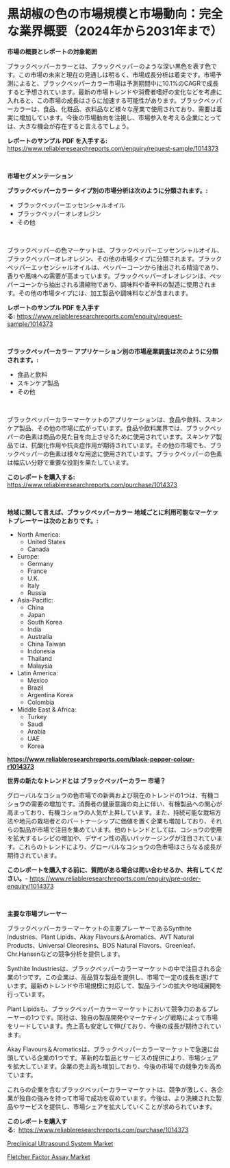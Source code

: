 <p><h1>黒胡椒の色の市場規模と市場動向：完全な業界概要（2024年から2031年まで）</h1></p><p><strong>市場の概要とレポートの対象範囲</strong></p>
<p><p>ブラックペッパーカラーとは、ブラックペッパーのような深い黒色を表す色です。この市場の未来と現在の見通しは明るく、市場成長分析は着実です。市場予測によると、ブラックペッパーカラー市場は予測期間中に10.1%のCAGRで成長すると予想されています。最新の市場トレンドや消費者嗜好の変化などを考慮に入れると、この市場の成長はさらに加速する可能性があります。ブラックペッパーカラーは、食品、化粧品、衣料品など様々な産業で使用されており、需要は着実に増加しています。今後の市場動向を注視し、市場参入を考える企業にとっては、大きな機会が存在すると言えるでしょう。</p></p>
<p><strong>レポートのサンプル PDF を入手する:</strong> <a href="https://www.reliableresearchreports.com/enquiry/request-sample/1014373">https://www.reliableresearchreports.com/enquiry/request-sample/1014373</a></p>
<p>&nbsp;</p>
<p><strong>市場セグメンテーション</strong></p>
<p><strong>ブラックペッパーカラー タイプ別の市場分析は次のように分類されます。:</strong></p>
<p><ul><li>ブラックペッパーエッセンシャルオイル</li><li>ブラックペッパーオレオレジン</li><li>その他</li></ul></p>
<p>&nbsp;</p>
<p><p>ブラックペッパーの色マーケットは、ブラックペッパーエッセンシャルオイル、ブラックペッパーオレオレジン、その他の市場タイプに分類されます。ブラックペッパーエッセンシャルオイルは、ペッパーコーンから抽出される精油であり、香りや風味への需要が高まっています。ブラックペッパーオレオレジンは、ペッパーコーンから抽出される濃縮物であり、調味料や香辛料の製造に使用されます。その他の市場タイプには、加工製品や調味料などが含まれます。</p></p>
<p><strong>レポートのサンプル PDF を入手する:</strong>&nbsp;<a href="https://www.reliableresearchreports.com/enquiry/request-sample/1014373">https://www.reliableresearchreports.com/enquiry/request-sample/1014373</a></p>
<p>&nbsp;</p>
<p><strong> ブラックペッパーカラー アプリケーション別の市場産業調査は次のように分類されます。:</strong></p>
<p><ul><li>食品と飲料</li><li>スキンケア製品</li><li>その他</li></ul></p>
<p>&nbsp;</p>
<p><p>ブラックペッパーカラーマーケットのアプリケーションは、食品や飲料、スキンケア製品、その他の市場に広がっています。食品や飲料業界では、ブラックペッパーの色素は商品の見た目を向上させるために使用されています。スキンケア製品では、抗酸化作用や抗炎症作用が期待されています。その他の市場でも、ブラックペッパーの色素は様々な用途に使用されています。ブラックペッパーの色素は幅広い分野で重要な役割を果たしています。</p></p>
<p><strong>このレポートを購入する:</strong>&nbsp; <a href="https://www.reliableresearchreports.com/purchase/1014373">https://www.reliableresearchreports.com/purchase/1014373</a></p>
<p>&nbsp;</p>
<p><strong>地域に関して言えば、ブラックペッパーカラー 地域ごとに利用可能なマーケットプレーヤーは次のとおりです。:</strong></p>
<p><ul>
    <li>
        North America:
        <ul>
            <li>United States</li>
            <li>Canada</li>
        </ul>
    </li>
    <li>
        Europe:
        <ul>
            <li>Germany</li>
            <li>France</li>
            <li>U.K.</li>
            <li>Italy</li>
            <li>Russia</li>
        </ul>
    </li>
    <li>
        Asia-Pacific:
        <ul>
            <li>China</li>
            <li>Japan</li>
            <li>South Korea</li>
            <li>India</li>
            <li>Australia</li>
            <li>China Taiwan</li>
            <li>Indonesia</li>
            <li>Thailand</li>
            <li>Malaysia</li>
        </ul>
    </li>
    <li>
        Latin America:
        <ul>
            <li>Mexico</li>
            <li>Brazil</li>
            <li>Argentina Korea</li>
            <li>Colombia</li>
        </ul>
    </li>
    <li>
        Middle East & Africa:
        <ul>
            <li>Turkey</li>
            <li>Saudi</li>
            <li>Arabia</li>
            <li>UAE</li>
            <li>Korea</li>
        </ul>
    </li>
    </ul></p>
<p><strong><a href="https://www.reliableresearchreports.com/black-pepper-colour-r1014373">https://www.reliableresearchreports.com/black-pepper-colour-r1014373</a></strong>&nbsp;</p>
<p><strong>世界の新たなトレンドとは ブラックペッパーカラー 市場？</strong></p>
<p><p>グローバルなコショウの色市場での新興および現在のトレンドの1つは、有機コショウの需要の増加です。消費者の健康意識の向上に伴い、有機製品への関心が高まっており、有機コショウの人気が上昇しています。また、持続可能な栽培方法や地元の栽培者とのパートナーシップに価値を置く企業も増加しており、それらの製品が市場で注目を集めています。他のトレンドとしては、コショウの使用を拡大するレシピの増加や、デザイン性の高いパッケージングが注目されています。これらのトレンドにより、グローバルなコショウの色市場はさらなる成長が期待されています。</p></p>
<p><strong>このレポートを購入する前に、質問がある場合は問い合わせるか、共有してください。</strong>- <a href="https://www.reliableresearchreports.com/enquiry/pre-order-enquiry/1014373">https://www.reliableresearchreports.com/enquiry/pre-order-enquiry/1014373</a></p>
<p>&nbsp;</p>
<p><strong>主要な市場プレーヤー</strong></p>
<p><p>ブラックペッパーカラーマーケットの主要プレーヤーであるSynthite Industries、Plant Lipids、Akay Flavours＆Aromatics、AVT Natural Products、Universal Oleoresins、BOS Natural Flavors、Greenleaf、Chr.Hansenなどの競争分析を提供します。</p><p>Synthite Industriesは、ブラックペッパーカラーマーケットの中で注目される企業の1つです。この企業は、高品質な製品を提供し、市場で一定の成長を遂げています。最新のトレンドや市場規模に対応して、製品ラインの拡大や地域展開を行っています。</p><p>Plant Lipidsも、ブラックペッパーカラーマーケットにおいて競争力のあるプレーヤーの1つです。同社は、独自の製品開発やマーケティング戦略によって市場をリードしています。売上高も安定して伸びており、今後の成長が期待されています。</p><p>Akay Flavours＆Aromaticsは、ブラックペッパーカラーマーケットで急速に台頭している企業の1つです。革新的な製品とサービスの提供により、市場シェアを拡大しています。企業の売上高も増加しており、今後の市場での競争力を高めています。</p><p>これらの企業を含むブラックペッパーカラーマーケットは、競争が激しく、各企業が独自の強みを持って市場で成功を収めています。今後は、より洗練された製品やサービスを提供し、市場シェアを拡大していくことが求められています。</p></p>
<p><strong>このレポートを購入する:</strong>&nbsp;&nbsp;<a href="https://www.reliableresearchreports.com/purchase/1014373">https://www.reliableresearchreports.com/purchase/1014373</a></p>
<p><p><a href="https://github.com/singletonthaxterkelliehr2df/Market-Research-Report-List-2/blob/main/preclinical-ultrasound-system-market.md">Preclinical Ultrasound System Market</a></p><p><a href="https://github.com/kufem1/Market-Research-Report-List-2/blob/main/fletcher-factor-assay-market.md">Fletcher Factor Assay Market</a></p></p>